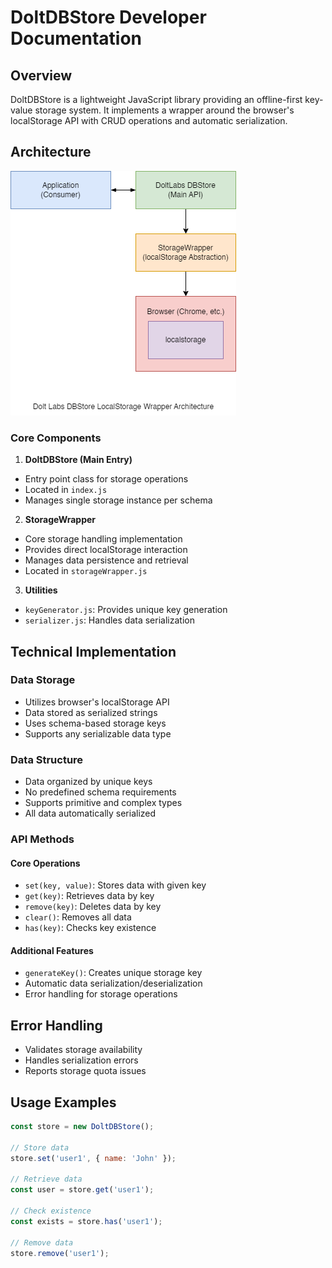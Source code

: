 # DoltDBStore Developer Documentation

## Overview
DoltDBStore is a lightweight JavaScript library providing an offline-first key-value storage system. It implements a wrapper around the browser's localStorage API with CRUD operations and automatic serialization.

## Architecture

![DoltDBStore System Architecture](./img/doltlabs-db-store-system-architecture.png)

### Core Components

1. **DoltDBStore (Main Entry)**
- Entry point class for storage operations
- Located in `index.js`
- Manages single storage instance per schema

2. **StorageWrapper**
- Core storage handling implementation
- Provides direct localStorage interaction
- Manages data persistence and retrieval
- Located in `storageWrapper.js`

3. **Utilities**
- `keyGenerator.js`: Provides unique key generation
- `serializer.js`: Handles data serialization

## Technical Implementation

### Data Storage
- Utilizes browser's localStorage API
- Data stored as serialized strings
- Uses schema-based storage keys
- Supports any serializable data type

### Data Structure
- Data organized by unique keys
- No predefined schema requirements
- Supports primitive and complex types
- All data automatically serialized

### API Methods

#### Core Operations
- `set(key, value)`: Stores data with given key
- `get(key)`: Retrieves data by key
- `remove(key)`: Deletes data by key
- `clear()`: Removes all data
- `has(key)`: Checks key existence

#### Additional Features
- `generateKey()`: Creates unique storage key
- Automatic data serialization/deserialization
- Error handling for storage operations

## Error Handling
- Validates storage availability
- Handles serialization errors
- Reports storage quota issues

## Usage Examples
```javascript
const store = new DoltDBStore();

// Store data
store.set('user1', { name: 'John' });

// Retrieve data
const user = store.get('user1');

// Check existence
const exists = store.has('user1');

// Remove data
store.remove('user1');
```